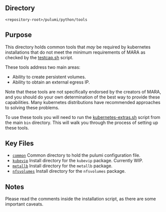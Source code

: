 ## Directory

`<repository-root>/pulumi/python/tools`

## Purpose

This directory holds common tools that *may* be required by kubernetes installations that do not meet the minimum
requirements of MARA as checked by the [testcap.sh](../../../bin/testcap.sh) script.

These tools address two main areas:

- Ability to create persistent volumes.
- Ability to obtain an external egress IP.

Note that these tools are not specifically endorsed by the creators of MARA, and you should do your own determination of
the best way to provide these capabilities. Many kubernetes distributions have recommended approaches to solving these
problems.

To use these tools you will need to run the [kubernetes-extras.sh](../../../bin/kubernetes-extras.sh) script from the
main `bin` directory. This will walk you through the process of setting up these tools.

## Key Files

- [`common`](./common) Common directory to hold the pulumi configuration file.
- [`kubevip`](./kubevip) Install directory for the `kubevip` package. Currently WIP.
- [`metallb`](./metallb) Install directory for the `metallb` package.
- [`nfsvolumes`](./nfsvolumes) Install directory for the `nfsvolumes` package.

## Notes

Please read the comments inside the installation script, as there are some important caveats.
